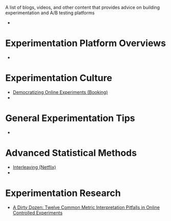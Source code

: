 A list of blogs, videos, and other content that provides advice on building experimentation and A/B testing platforms

* []( "")


# Experimentation Platform Overviews
* [](http://example.com "Title")


# Experimentation Culture 
* [Democratizing Online Experiments (Booking)](https://www.mindtheproduct.com/democratising-online-controlled-experiments-at-booking-com-by-lukas-vermeer/ "Democratizing Online Experiments")
* 

# General Experimentation Tips
* 

# Advanced Statistical Methods
* [Interleaving (Netflix)](https://netflixtechblog.com/interleaving-in-online-experiments-at-netflix-a04ee392ec55 "Interleaving in online controlled experiments")
* 

# Experimentation Research
* [A Dirty Dozen: Twelve Common Metric Interpretation Pitfalls in
Online Controlled Experiments ](
https://exp-platform.com/Documents/2017-08%20KDDMetricInterpretationPitfalls.pdf)

